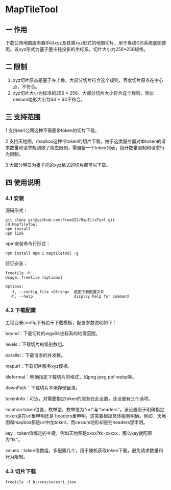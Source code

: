# MapTileTool
## 一 作用

下载公网地图服务器中以xyz及其类xyz形式的地图切片，用于离线GIS系统底图使用。该xyz形式为基于墨卡托投影的坐标系，切片大小为256*256规格。

## 二 限制

1. xyz切片原点是基于左上角，大部分切片符合这个规则，百度切片原点在中心点，不符合。
2. xyz切片大小为标准的256 * 256，大部分切片大小符合这个规则，类似cesium地形大小为64 * 64不符合。

## 三 支持范围

1 支持esri公网这种不需要带token的切片下载。

2 支持天地图，mapbox这种带token的切片下载，由于这类服务器对单token的请求数量和请求规则做了爬虫限制，需自备一个token列表，绕开数量限制和请求行为限制。

3 大部分明显为墨卡托的xyz格式的切片都可以下载。

## 四 使用说明

### 4.1 安装

源码形式：

```shell
git clone git@github.com:FreeGIS/MapTileTool.git
cd MapTileTool
npm install
npm link
```

npm安装命令行形式：

```
npm install npm i maptiletool -g
```

验证安装：

```
freetile -h
Usage: freetile [options]

Options:
  -f, --config_file <String>  底图下载配置文件
  -h, --help                  display help for command
```

### 4.2 下载配置

工程目录config下有若干下载模板，配置参数说明如下：

bound：下载切片的wgs84坐标系的地理范围。

levels：下载切片的级别数组。

parallel：下载请求的并发数。

mapurl：下载切片服务xyz模板。

tileformat：明确指定下载切片的格式，如png jpeg pbf webp等。

downPath：下载切片本地存储目录。

tokenInfo：可选，对需要指定token的服务在此设置，该设置有三个选项。

​			location:token位置，枚举型，枚举值为"url"与"headers"。该设置用于明确指定token是在url里申明还是 headers里申明，这需要根据具体服务明确。例如：天地图和mapbox都是url中加token，而cesium地形却是在headers里申明。

​			key：token值绑定的主键，例如天地图是xxxx?tk=xxxxx，那么key就配置为"tk"。

​			values：token值数组，多配置几个，用于随机获取token下载，避免请求数量和行为限制。

### 4.3 切片下载

```
freetile -f D:/xxx/xx/esri.json
```




